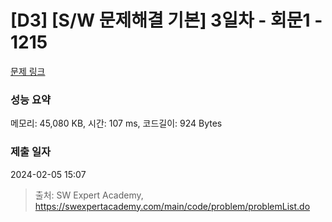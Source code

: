 # [D3] [S/W 문제해결 기본] 3일차 - 회문1 - 1215 

[문제 링크](https://swexpertacademy.com/main/code/problem/problemDetail.do?contestProbId=AV14QpAaAAwCFAYi) 

### 성능 요약

메모리: 45,080 KB, 시간: 107 ms, 코드길이: 924 Bytes

### 제출 일자

2024-02-05 15:07



> 출처: SW Expert Academy, https://swexpertacademy.com/main/code/problem/problemList.do
